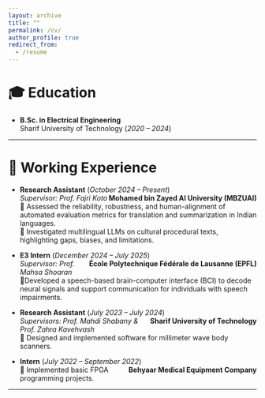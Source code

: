 ```yaml
---
layout: archive
title: ""
permalink: /cv/
author_profile: true
redirect_from:
  - /resume
---
```


# 🎓 Education
- **B.Sc. in Electrical Engineering**  
  Sharif University of Technology (*2020 – 2024*)

---

# 💼 Working Experience

- **Research Assistant** (*October 2024 – Present*)  <span style="float:right; font-weight:bold;">
    <a href="https://mbzuai.ac.ae/" target="_blank" style="color: inherit; text-decoration: none;">Mohamed bin Zayed AI University (MBZUAI)</a>
  </span>  
  _Supervisor: Prof. Fajri Koto_  
  🔹 Assessed the reliability, robustness, and human-alignment of automated evaluation metrics for translation and summarization in Indian languages.<br>
  🔹 Investigated multilingual LLMs on cultural procedural texts, highlighting gaps, biases, and limitations.

- **E3 Intern** (*December 2024 – July 2025*) <span style="float:right; font-weight:bold;">
    <a href="https://www.epfl.ch/en/" target="_blank" style="color: inherit; text-decoration: none;">École Polytechnique Fédérale de Lausanne (EPFL)</a>
  </span>  
  _Supervisor: Prof. Mahsa Shoaran_  
  🔹Developed a speech-based brain-computer interface (BCI) to decode neural signals and support communication for individuals with speech impairments. 

- **Research Assistant** (*July 2023 – July 2024*) <span style="float:right; font-weight:bold;">
    <a href="https://en.sharif.ir/" target="_blank" style="color: inherit; text-decoration: none;">Sharif University of Technology</a>
  </span>  
  _Supervisors: Prof. Mahdi Shabany & Prof. Zahra Kavehvash_ <br>
  🔹 Designed and implemented software for millimeter wave body scanners.
  

- **Intern** (*July 2022 – September 2022*)  <span style="float:right; font-weight:bold;">
    <a href="https://behyaar.com/en" target="_blank" style="color: inherit; text-decoration: none;">Behyaar Medical Equipment Company</a>
  </span>  
  🔹 Implemented basic FPGA programming projects.
  
---
